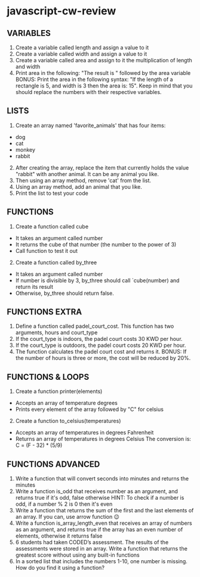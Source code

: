 # javascript-cw-review

## VARIABLES

1. Create a variable called length and assign a value to it
2. Create a variable called width and assign a value to it
3. Create a variable called area and assign to it the multiplication of length and width
4. Print area in the following: "The result is " followed by the area variable
   BONUS: Print the area in the following syntax: "If the length of a rectangle is 5, and width is 3 then the area is: 15". Keep in mind that you should replace the numbers with their respective variables.

## LISTS

1. Create an array named 'favorite_animals' that has four items:

- dog
- cat
- monkey
- rabbit

2. After creating the array, replace the item that currently holds the value "rabbit" with another animal. It can be any animal you like.
3. Then using an array method, remove 'cat' from the list.
4. Using an array method, add an animal that you like.
5. Print the list to test your code

## FUNCTIONS

1. Create a function called cube

- It takes an argument called number
- It returns the cube of that number (the number to the power of 3)
- Call function to test it out

2. Create a function called by_three

- It takes an argument called number
- If number is divisible by 3, by_three should call `cube(number) and return its result
- Otherwise, by_three should return false.

## FUNCTIONS EXTRA

1. Define a function called padel_court_cost. This function has two arguments, hours and court_type
2. If the court_type is indoors, the padel court costs 30 KWD per hour.
3. If the court_type is outdoors, the padel court costs 20 KWD per hour.
4. The function calculates the padel court cost and returns it.
   BONUS: If the number of hours is three or more, the cost will be reduced by 20%.

## FUNCTIONS & LOOPS

1. Create a function printer(elements)

- Accepts an array of temperature degrees
- Prints every element of the array followed by "C" for celsius

2. Create a function to_celsius(temperatures)

- Accepts an array of temperatures in degrees Fahrenheit
- Returns an array of temperatures in degrees Celsius
  The conversion is: C = (F - 32) \* (5/9)

## FUNCTIONS ADVANCED

1. Write a function that will convert seconds into minutes and returns the minutes
2. Write a function is_odd that receives number as an argument, and returns true if it's odd, false otherwise HINT: To check if a number is odd, if a number % 2 is 0 then it's even
3. Write a function that returns the sum of the first and the last elements of an array. If you can, use arrow function :wink:
4. Write a function is_array_length_even that receives an array of numbers as an argument, and returns true if the array has an even number of elements, otherwise it returns false
5. 6 students had taken CODED’s assessment. The results of the assessments were stored in an array. Write a function that returns the greatest score without using any built-in functions
6. In a sorted list that includes the numbers 1-10, one number is missing. How do you find it using a function?
